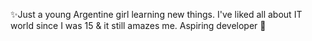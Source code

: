 ✨Just a young Argentine girl learning new things. I've liked all about IT world since I was 15 & it still amazes me. Aspiring developer 🦾
